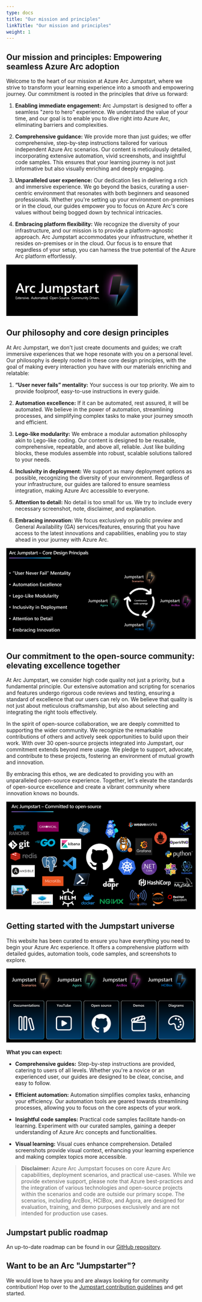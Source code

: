 ```yaml
---
type: docs
title: "Our mission and principles"
linkTitle: "Our mission and principles"
weight: 1
---
```


## Our mission and principles: Empowering seamless Azure Arc adoption

Welcome to the heart of our mission at Azure Arc Jumpstart, where we strive to transform your learning experience into a smooth and empowering journey. Our commitment is rooted in the principles that drive us forward:

1. **Enabling immediate engagement:** Arc Jumpstart is designed to offer a seamless "zero to hero" experience. We understand the value of your time, and our goal is to enable you to dive right into Azure Arc, eliminating barriers and complexities.

2. **Comprehensive guidance:** We provide more than just guides; we offer comprehensive, step-by-step instructions tailored for various independent Azure Arc scenarios. Our content is meticulously detailed, incorporating extensive automation, vivid screenshots, and insightful code samples. This ensures that your learning journey is not just informative but also visually enriching and deeply engaging.

3. **Unparalleled user experience:** Our dedication lies in delivering a rich and immersive experience. We go beyond the basics, curating a user-centric environment that resonates with both beginners and seasoned professionals. Whether you're setting up your environment on-premises or in the cloud, our guides empower you to focus on Azure Arc's core values without being bogged down by technical intricacies.

4. **Embracing platform flexibility:** We recognize the diversity of your infrastructure, and our mission is to provide a platform-agnostic approach. Arc Jumpstart accommodates your infrastructure, whether it resides on-premises or in the cloud. Our focus is to ensure that regardless of your setup, you can harness the true potential of the Azure Arc platform effortlessly.

<img src="/img/logo/jumpstart.png" alt="Arc Jumpstart logo" width="350">

## Our philosophy and core design principles

At Arc Jumpstart, we don't just create documents and guides; we craft immersive experiences that we hope resonate with you on a personal level. Our philosophy is deeply rooted in these core design principles, with the goal of making every interaction you have with our materials enriching and relatable:

1. **“User never fails” mentality:** Your success is our top priority. We aim to provide foolproof, easy-to-use instructions in every guide.

2. **Automation excellence:** If it can be automated, rest assured, it will be automated. We believe in the power of automation, streamlining processes, and simplifying complex tasks to make your journey smooth and efficient.

3. **Lego-like modularity:** We embrace a modular automation philosophy akin to Lego-like coding. Our content is designed to be reusable, comprehensive, repeatable, and above all, reliable. Just like building blocks, these modules assemble into robust, scalable solutions tailored to your needs.

4. **Inclusivity in deployment:** We support as many deployment options as possible, recognizing the diversity of your environment. Regardless of your infrastructure, our guides are tailored to ensure seamless integration, making Azure Arc accessible to everyone.

5. **Attention to detail:** No detail is too small for us. We try to include every necessary screenshot, note, disclaimer, and explanation.

6. **Embracing innovation:** We focus exclusively on public preview and General Availability (GA) services/features, ensuring that you have access to the latest innovations and capabilities, enabling you to stay ahead in your journey with Azure Arc.

![Image of the Jumpstart core design principles](/img/about/principles.png)

## Our commitment to the open-source community: elevating excellence together

At Arc Jumpstart, we consider high code quality not just a priority, but a fundamental principle. Our extensive automation and scripting for scenarios and features undergo rigorous code reviews and testing, ensuring a standard of excellence that our users can rely on. We believe that quality is not just about meticulous craftsmanship, but also about selecting and integrating the right tools effectively.

In the spirit of open-source collaboration, we are deeply committed to supporting the wider community. We recognize the remarkable contributions of others and actively seek opportunities to build upon their work. With over 30 open-source projects integrated into Jumpstart, our commitment extends beyond mere usage. We pledge to support, advocate, and contribute to these projects, fostering an environment of mutual growth and innovation.

By embracing this ethos, we are dedicated to providing you with an unparalleled open-source experience. Together, let's elevate the standards of open-source excellence and create a vibrant community where innovation knows no bounds.

![Image showing open-source projects logos](/img/about/oss.png)

## Getting started with the Jumpstart universe

This website has been curated to ensure you have everything you need to begin your Azure Arc experience. It offers a comprehensive platform with detailed guides, automation tools, code samples, and screenshots to explore.

![Image showing the Jumpstart universe](/img/about/universe.png)

**What you can expect:**

- **Comprehensive guides:** Step-by-step instructions are provided, catering to users of all levels. Whether you're a novice or an experienced user, our guides are designed to be clear, concise, and easy to follow.

- **Efficient automation:** Automation simplifies complex tasks, enhancing your efficiency. Our automation tools are geared towards streamlining processes, allowing you to focus on the core aspects of your work.

- **Insightful code samples:** Practical code samples facilitate hands-on learning. Experiment with our curated samples, gaining a deeper understanding of Azure Arc concepts and functionalities.

- **Visual learning:** Visual cues enhance comprehension. Detailed screenshots provide visual context, enhancing your learning experience and making complex topics more accessible.

> **Disclaimer:** Azure Arc Jumpstart focuses on core Azure Arc capabilities, deployment scenarios, and practical use-cases. While we provide extensive support, please note that Azure best-practices and the integration of various technologies and open-source projects within the scenarios and code are outside our primary scope. The scenarios, including ArcBox, HCIBox, and Agora, are designed for evaluation, training, and demo purposes exclusively and are not intended for production use cases.

## Jumpstart public roadmap

An up-to-date roadmap can be found in our [GitHub repository](https://aka.ms/JumpstartRoadmap).

## Want to be an Arc "Jumpstarter"?

We would love to have you and are always looking for community contribution! Hop over to the [Jumpstart contribution guidelines](/contribution_guidelines/) and get started.
